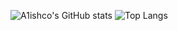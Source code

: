 ![A1ishco's GitHub stats](https://github-readme-stats.vercel.app/api?username=a1ishco&theme=vue&show_icons=true)
![Top Langs](https://github-readme-stats.vercel.app/api/top-langs/?username=a1ishco&layout=compact)
